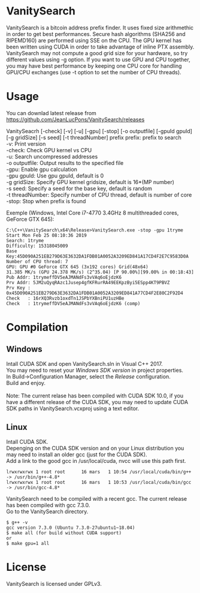# VanitySearch

VanitySearch is a bitcoin address prefix finder. It uses fixed size arithmethic in order to get best performances. 
Secure hash algorithms (SHA256 and RIPEMD160) are performed using SSE on the CPU. The GPU kernel has been written using
CUDA in order to take advantage of inline PTX assembly. VanitySearch may not compute a good grid size for your hardware, so try different values using -g option. If you want to use GPU and CPU together, you may have best performance by keeping one CPU core for handling GPU/CPU exchanges (use -t option to set the number of CPU threads).

# Usage

You can downlad latest release from https://github.com/JeanLucPons/VanitySearch/releases

VanitySeacrh [-check] [-v] [-u] [-gpu] [-stop] [-o outputfile] [-gpuId gpuId] [-g gridSize] [-s seed] [-t threadNumber] prefix
  prefix: prefix to search\
  -v: Print version\
  -check: Check GPU kernel vs CPU\
  -u: Search uncompressed addresses\
  -o outputfile: Output results to the specified file\
  -gpu: Enable gpu calculation\
  -gpu gpuId: Use gpu gpuId, default is 0\
  -g gridSize: Specify GPU kernel gridsize, default is 16*(MP number)\
  -s seed: Specify a seed for the base key, default is random\
  -t threadNumber: Specify number of CPU thread, default is number of core\
  -stop: Stop when prefix is found
  
  Exemple (Windows, Intel Core i7-4770 3.4GHz 8 multithreaded cores, GeForce GTX 645):
  ```
  C:\C++\VanitySearch\x64\Release>VanitySearch.exe -stop -gpu 1tryme
  Start Mon Feb 25 08:10:36 2019
  Search: 1tryme
  Difficulty: 15318045009
  Base Key:45D090A251EB279D63E3632DA1FDB01A0052A3209ED841A17CD4F2E7C9583D0A
  Number of CPU thread: 7
  GPU: GPU #0 GeForce GTX 645 (3x192 cores) Grid(48x64)
  31.385 MK/s (GPU 24.378 MK/s) (2^35.04) [P 90.00%][99.00% in 00:18:43]
  Pub Addr: 1trymeffDV5eAJMANdFs3vVAq6oEjdzK6
  Prv Addr: 5JM2uQyqRAzc1Jusep4gfKFRurRA49EEKpzByi5ESpp4KT9PBVZ
  Prv Key : 0x45D090A251EB279D63E3632DA1FDB01A0052A3209ED841A77CD4F2E80C2F92D4
  Check   : 16rXQ3Rvzb1oxdTn1JSPbYXBniPU1uzHBe
  Check   : 1trymeffDV5eAJMANdFs3vVAq6oEjdzK6 (comp)
  ```

# Compilation

## Windows

Intall CUDA SDK and open VanitySearch.sln in Visual C++ 2017.\
You may need to reset your *Windows SDK version* in project properties.\
In Build->Configuration Manager, select the *Release* configuration.\
Build and enjoy.\
\
Note: The current relase has been compiled with CUDA SDK 10.0, if you have a different release of the CUDA SDK, you may need to update CUDA SDK paths in VanitySearch.vcxproj using a text editor.

## Linux

Intall CUDA SDK.\
Depenging on the CUDA SDK version and on your Linux distribution you may need to install an older gcc (just for the CUDA SDK).\
Add a link to the good gcc in /usr/local/cuda, nvcc will use this path first.

```
lrwxrwxrwx 1 root root      16 mars   1 10:54 /usr/local/cuda/bin/g++ -> /usr/bin/g++-4.8*
lrwxrwxrwx 1 root root      16 mars   1 10:53 /usr/local/cuda/bin/gcc -> /usr/bin/gcc-4.8*
```

VanitySearch need to be compiled with a recent gcc. The current release has been compiled with gcc 7.3.0.\
Go to the VanitySearch directory.

```
$ g++ -v
gcc version 7.3.0 (Ubuntu 7.3.0-27ubuntu1~18.04)
$ make all (for build without CUDA support)
or
$ make gpu=1 all
```

# License

VanitySearch is licensed under GPLv3.

